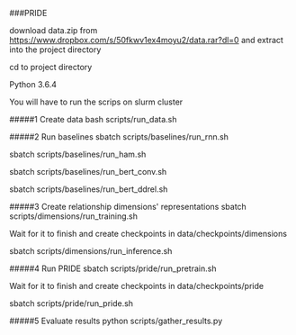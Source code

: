 ###PRIDE

download data.zip from https://www.dropbox.com/s/50fkwv1ex4moyu2/data.rar?dl=0
and extract into the project directory

cd to project directory

Python 3.6.4

You will have to run the scrips on slurm cluster

#####1 Create data
bash scripts/run_data.sh

#####2 Run baselines
sbatch scripts/baselines/run_rnn.sh

sbatch scripts/baselines/run_ham.sh

sbatch scripts/baselines/run_bert_conv.sh

sbatch scripts/baselines/run_bert_ddrel.sh

#####3 Create relationship dimensions' representations
sbatch scripts/dimensions/run_training.sh

Wait for it to finish and create checkpoints in data/checkpoints/dimensions

sbatch scripts/dimensions/run_inference.sh

#####4 Run PRIDE
sbatch scripts/pride/run_pretrain.sh

Wait for it to finish and create checkpoints in data/checkpoints/pride

sbatch scripts/pride/run_pride.sh

#####5 Evaluate results
python scripts/gather_results.py

